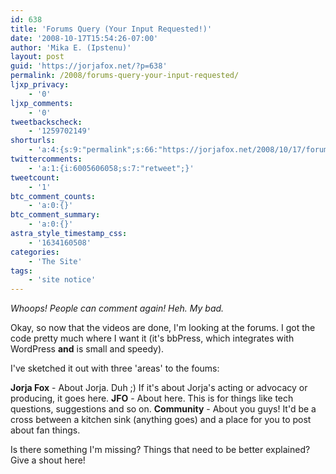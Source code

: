 ```yaml
---
id: 638
title: 'Forums Query (Your Input Requested!)'
date: '2008-10-17T15:54:26-07:00'
author: 'Mika E. (Ipstenu)'
layout: post
guid: 'https://jorjafox.net/?p=638'
permalink: /2008/forums-query-your-input-requested/
ljxp_privacy:
    - '0'
ljxp_comments:
    - '0'
tweetbackscheck:
    - '1259702149'
shorturls:
    - 'a:4:{s:9:"permalink";s:66:"https://jorjafox.net/2008/10/17/forums-query-your-input-requested/";s:7:"tinyurl";s:25:"http://tinyurl.com/m4d57u";s:4:"isgd";s:18:"http://is.gd/52WBA";s:5:"bitly";s:20:"http://bit.ly/4RItWp";}'
twittercomments:
    - 'a:1:{i:6005606058;s:7:"retweet";}'
tweetcount:
    - '1'
btc_comment_counts:
    - 'a:0:{}'
btc_comment_summary:
    - 'a:0:{}'
astra_style_timestamp_css:
    - '1634160508'
categories:
    - 'The Site'
tags:
    - 'site notice'
---
```


<em>Whoops! People can comment again! Heh. My bad.</em>

Okay, so now that the videos are done, I'm looking at the forums.  I got the code pretty much where I want it (it's bbPress, which integrates with WordPress <b>and</b> is small and speedy).

I've sketched it out with three 'areas' to the foums:

<b>Jorja Fox</b> - About Jorja. Duh ;) If it's about Jorja's acting or advocacy or producing, it goes here.
<b>JFO</b> - About here. This is for things like tech questions, suggestions and so on.
<b>Community</b> - About you guys! It'd be a cross between a kitchen sink (anything goes) and a place for you to post about fan things.

Is there something I'm missing? Things that need to be better explained? Give a shout here!